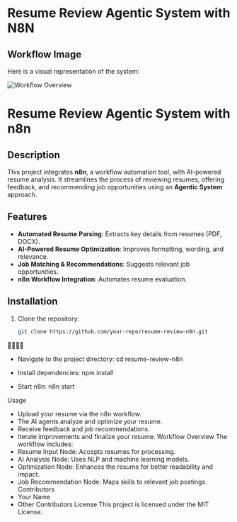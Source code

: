 # Resume Review Agentic System with N8N

## Workflow Image
Here is a visual representation of the system:

![Workflow Overview](workflow-image.png)
# Resume Review Agentic System with n8n

## Description
This project integrates **n8n**, a workflow automation tool, with AI-powered resume analysis. It streamlines the process of reviewing resumes, offering feedback, and recommending job opportunities using an **Agentic System** approach.

## Features
- **Automated Resume Parsing**: Extracts key details from resumes (PDF, DOCX).
- **AI-Powered Resume Optimization**: Improves formatting, wording, and relevance.
- **Job Matching & Recommendations**: Suggests relevant job opportunities.
- **n8n Workflow Integration**: Automates resume evaluation.

## Installation
1. Clone the repository:
   ```bash
   git clone https://github.com/your-repo/resume-review-n8n.git


- Navigate to the project directory:
cd resume-review-n8n
- Install dependencies:
npm install


- Start n8n:
n8n start


Usage
- Upload your resume via the n8n workflow.
- The AI agents analyze and optimize your resume.
- Receive feedback and job recommendations.
- Iterate improvements and finalize your resume.
Workflow Overview
The workflow includes:
- Resume Input Node: Accepts resumes for processing.
- AI Analysis Node: Uses NLP and machine learning models.
- Optimization Node: Enhances the resume for better readability and impact.
- Job Recommendation Node: Maps skills to relevant job postings.
Contributors
- Your Name
- Other Contributors
License
This project is licensed under the MIT License.
